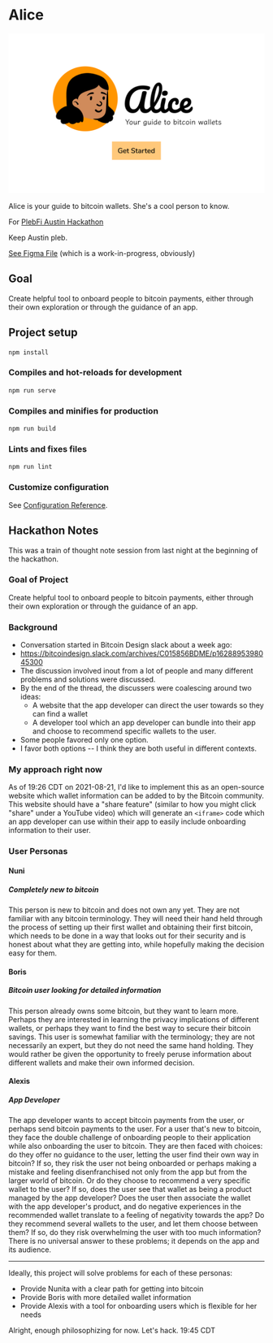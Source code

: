 # Alice

![Alice character](alice-hero-image.png)

Alice is your guide to bitcoin wallets. She's a cool person to know.

For [PlebFi Austin Hackathon](https://pleb.fi/austin/)

Keep Austin pleb.

[See Figma File](https://www.figma.com/file/Ba2hYmkPj7gS4Ej1k71hjv/Bitcoin-Wallet-Guide?node-id=0%3A1) (which is a work-in-progress, obviously)

## Goal

Create helpful tool to onboard people to bitcoin payments, either through their own exploration or through the guidance of an app.

## Project setup
```
npm install
```

### Compiles and hot-reloads for development
```
npm run serve
```

### Compiles and minifies for production
```
npm run build
```

### Lints and fixes files
```
npm run lint
```

### Customize configuration
See [Configuration Reference](https://cli.vuejs.org/config/).

## Hackathon Notes

This was a train of thought note session from last night at the beginning of the hackathon.

### Goal of Project

Create helpful tool to onboard people to bitcoin payments, either through their own exploration or through the guidance of an app.


### Background

- Conversation started in Bitcoin Design slack about a week ago:
- https://bitcoindesign.slack.com/archives/C015856BDME/p1628895398045300
- The discussion involved inout from a lot of people and many different problems and solutions were discussed.
- By the end of the thread, the discussers were coalescing around two ideas:
    - A website that the app developer can direct the user towards so they can find a wallet
    - A developer tool which an app developer can bundle into their app and choose to recommend specific wallets to the user.
- Some people favored only one option.
- I favor both options -- I think they are both useful in different contexts.


### My approach right now

As of 19:26 CDT on 2021-08-21, I'd like to implement this as an open-source website which wallet information can be added to by the Bitcoin community. This website should have a "share feature" (similar to how you might click "share" under a YouTube video) which will generate an `<iframe>` code which an app developer can use within their app to easily include onboarding information to their user.


### User Personas



#### Nuni

##### Completely new to bitcoin
This person is new to bitcoin and does not own any yet. They are not familiar with any bitcoin terminology. They will need their hand held through the process of setting up their first wallet and obtaining their first bitcoin, which needs to be done in a way that looks out for their security and is honest about what they are getting into, while hopefully making the decision easy for them.


#### Boris

##### Bitcoin user looking for detailed information
This person already owns some bitcoin, but they want to learn more. Perhaps they are interested in learning the privacy implications of different wallets, or perhaps they want to find the best way to secure their bitcoin savings. This user is somewhat familiar with the terminology; they are not necessarily an expert, but they do not need the same hand holding. They would rather be given the opportunity to freely peruse information about different wallets and make their own informed decision.


#### Alexis

##### App Developer
The app developer wants to accept bitcoin payments from the user, or perhaps send bitcoin payments to the user. For a user that's new to bitcoin, they face the double challenge of onboarding people to their application while also onboarding the user to bitcoin. They are then faced with choices: do they offer no guidance to the user, letting the user find their own way in bitcoin? If so, they risk the user not being onboarded or perhaps making a mistake and feeling disenfranchised not only from the app but from the larger world of bitcoin.  Or do they choose to recommend a very specific wallet to the user? If so, does the user see that wallet as being a product managed by the app developer? Does the user then associate the wallet with the app developer's product, and do negative experiences in the recommended wallet translate to a feeling of negativity towards the app? Do they recommend several wallets to the user, and let them choose between them? If so, do they risk overwhelming the user with too much information? There is no universal answer to these problems; it depends on the app and its audience.

---

Ideally, this project will solve problems for each of these personas:
- Provide Nunita with a clear path for getting into bitcoin
- Provide Boris with more detailed wallet information
- Provide Alexis with a tool for onboarding users which is flexible for her needs


Alright, enough philosophizing for now. Let's hack. 19:45 CDT








